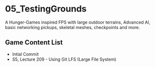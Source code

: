 # 05_TestingGrounds
A Hunger-Games inspired FPS with large outdoor terrains, Advanced AI, basic networking pickups, skeletal meshes, checkpoints and more.

## Game Content List

* Intial Commit
* S5, Lecture 209 - Using Git LFS (Large File System)
